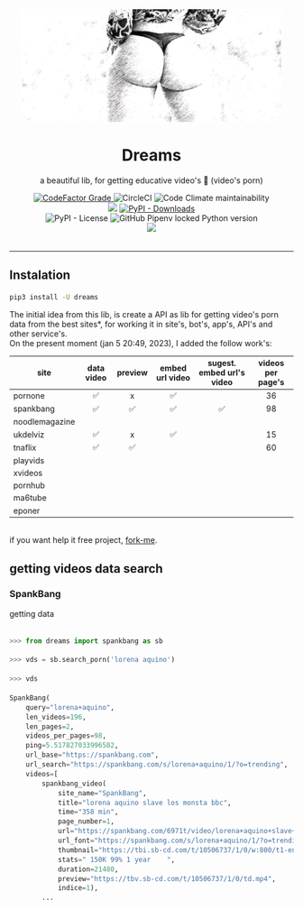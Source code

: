 <div align='center'>

 <img  height='200px' width='460px' src='https://raw.githubusercontent.com/reinanbr/dreams/main/img/logo.jpeg'>

<h1>Dreams</h1>

<p> a beautiful lib, for getting educative video's 🍑 (video's porn)</p>
<a href='#'><img alt="CodeFactor Grade" src="https://img.shields.io/codefactor/grade/github/reinanbr/dreams?logo=codefactor">
</a><img alt="CircleCI" src="https://img.shields.io/circleci/build/github/reinanbr/dreams">
<img alt="Code Climate maintainability" src="https://img.shields.io/codeclimate/maintainability-percentage/reinanbr/dreams">

<br/>
<a href='https://pypi.org/project/dreams/'><img src='https://img.shields.io/pypi/v/dreams'></a>
<a href='#'><img alt="PyPI - Downloads" src="https://img.shields.io/pypi/dm/dreams"></a>
<br/>
<img alt="PyPI - License" src="https://img.shields.io/pypi/l/dreams?color=orange">
<img alt="GitHub Pipenv locked Python version" src="https://img.shields.io/github/pipenv/locked/python-version/reinanbr/dreams">


<!-- redes sociais -->
<br/>
<a href='https://instagram.com/reysofts/'><img src='https://shields.io/badge/insta-reysofts-darkviolet?logo=instagram&style=flat'></a>
</div>

<br>

<hr>

## Instalation
```sh
pip3 install -U dreams
```

The initial idea from this lib, is create a API as lib for getting video's porn data from the best sites*, for working it in site's, bot's, app's, API's and other service's.
<br>
On the present moment (jan 5 20:49, 2023), I added the follow work's:

| site         | data video | preview | embed url video | sugest. embed url's video | videos per page's |
|--------------|:----------:|:-------:|:---------------:|:--------------------------:|:----------------:|
|pornone       |         ✅ |     x   |        ✅       |                            |         36       |
|spankbang     |         ✅ |    ✅   |        ✅       |                ✅          |         98       |
|noodlemagazine|            |         |                 |                            |                  |
|ukdelviz      |  ✅        |     x   |        ✅       |                            |         15       |
|tnaflix       |     ✅     |    ✅   |                 |                            |         60       |
|playvids      |            |         |                 |                            |                  |
|xvideos       |            |         |                 |                            |                  |
|pornhub       |            |         |                 |                            |                  |
| ma6tube      |            |         |                 |                            |                  |
| eponer       |            |         |                 |                            |                  |


<br>
if you want help it free project, <a href="https://github.com/reinanbr/dreams" alt="github dreams">fork-me</a>.

## getting videos data search

### SpankBang

getting data
```py

>>> from dreams import spankbang as sb

>>> vds = sb.search_porn('lorena aquino')

>>> vds

SpankBang(
    query="lorena+aquino", 
    len_videos=196, 
    len_pages=2, 
    videos_per_pages=98, 
    ping=5.517827033996582, 
    url_base="https://spankbang.com", 
    url_search="https://spankbang.com/s/lorena+aquino/1/?o=trending", 
    videos=[
        spankbang_video(
            site_name="SpankBang", 
            title="lorena aquino slave los monsta bbc", 
            time="358 min", 
            page_number=1, 
            url="https://spankbang.com/6971t/video/lorena+aquino+slave+los+monsta+bbc", 
            url_font="https://spankbang.com/s/lorena+aquino/1/?o=trending", 
            thumbnail="https://tbi.sb-cd.com/t/10506737/1/0/w:800/t1-enh/lorena-aquino-slave-los-monsta.jpg",
            stats=" 150K 99% 1 year    ",
            duration=21480,
            preview="https://tbv.sb-cd.com/t/10506737/1/0/td.mp4",
            indice=1), 
        ...
```
